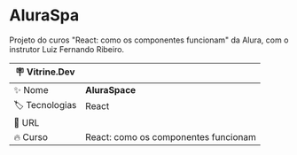

# AluraSpa

Projeto do curos "React: como os componentes funcionam" da Alura, com o instrutor Luiz Fernando Ribeiro.

| :placard: Vitrine.Dev |     |
| -------------  | --- |
| :sparkles: Nome        | **AluraSpace**
| :label: Tecnologias | React
| :rocket: URL         | 
| :fire: Curso     | React: como os componentes funcionam

<!-- Inserir imagem com a #vitrinedev ao final do link -->
